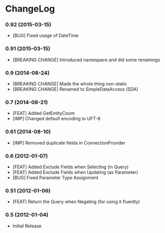 # ChangeLog

### 0.92 (2015-03-15)
- [BUG] Fixed usage of DateTime

### 0.91 (2015-03-15)
- [BREAKING CHANGE] Introduced namespace and did some renamings

### 0.9 (2014-08-24)
- [BREAKING CHANGE] Made the whole thing non-static
- [BREAKING CHANGE] Renamed to SimpleDataAccess (SDA)

### 0.7 (2014-08-21)
- [FEAT] Added GetEntityCount
- [IMP] Changed default encoding to UFT-8

### 0.61 (2014-08-10)
- [IMP] Removed duplicate fields in ConnectionProvider

### 0.6 (2012-01-07)
- [FEAT] Added Exclude Fields when Selecting (in Query)
- [FEAT] Added Exclude Fields when Updating (as Parameter)
- [BUG] Fixed Parameter Type Assignment

### 0.51 (2012-01-06)
- [FEAT] Return the Query when Negating (for using it fluently)

### 0.5 (2012-01-04)
- Initial Release
 
